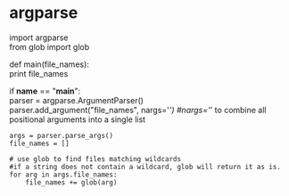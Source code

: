 # argparse
 
import argparse  
from glob import glob  

def main(file_names):  
    print file_names  

if __name__ == "__main__":  
    parser = argparse.ArgumentParser()  
    parser.add_argument("file_names", nargs='*') 
    #nargs='*' to combine all positional arguments into a single list 

    args = parser.parse_args()  
    file_names = []

    # use glob to find files matching wildcards
    #if a string does not contain a wildcard, glob will return it as is.
    for arg in args.file_names:  
        file_names += glob(arg)
